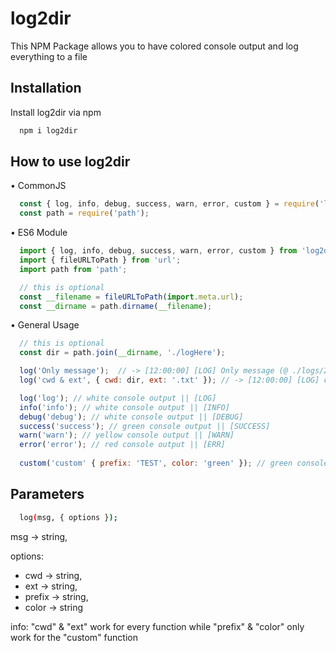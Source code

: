 # log2dir

This NPM Package allows you to have colored console output and log everything to a file

## Installation

Install log2dir via npm

```bash
  npm i log2dir
```

## How to use log2dir

• CommonJS
```js
  const { log, info, debug, success, warn, error, custom } = require('log2dir');
  const path = require('path');
```


• ES6 Module
```js
  import { log, info, debug, success, warn, error, custom } from 'log2dir';
  import { fileURLToPath } from 'url';
  import path from 'path';

  // this is optional
  const __filename = fileURLToPath(import.meta.url);
  const __dirname = path.dirname(__filename);
```

• General Usage
```js
  // this is optional
  const dir = path.join(__dirname, './logHere');

  log('Only message');  // -> [12:00:00] [LOG] Only message (@ ./logs/2022-05-13.log)
  log('cwd & ext', { cwd: dir, ext: '.txt' }); // -> [12:00:00] [LOG] cwd & ext (@ ./logHere/2022-05-13.txt)

  log('log'); // white console output || [LOG]
  info('info'); // white console output || [INFO]
  debug('debug'); // white console output || [DEBUG]
  success('success'); // green console output || [SUCCESS]
  warn('warn'); // yellow console output || [WARN]
  error('error'); // red console output || [ERR]
  
  custom('custom' { prefix: 'TEST', color: 'green' }); // green console output || [TEST]
```

## Parameters
```bash
  log(msg, { options });
```
msg -> string,

options:
- cwd -> string,
- ext -> string,
- prefix -> string,
- color -> string

info: "cwd" & "ext" work for every function while "prefix" & "color" only work for the "custom" function